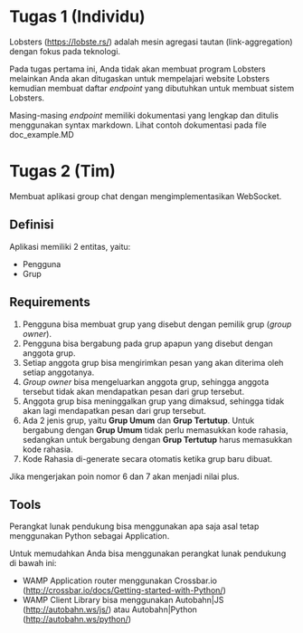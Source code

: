 <!---
Author: Klanjabrik (klanjabrik@sebangsa.com)
Created: June 2nd, 2015

Gunakan markdown viewer untuk membaca tugas ini
-->

# Tugas 1 (Individu)
Lobsters (https://lobste.rs/) adalah mesin agregasi tautan (link-aggregation) dengan fokus pada teknologi.

Pada tugas pertama ini, Anda tidak akan membuat program Lobsters melainkan Anda akan ditugaskan untuk mempelajari website Lobsters kemudian membuat daftar _endpoint_ yang dibutuhkan untuk membuat sistem Lobsters.

Masing-masing _endpoint_ memiliki dokumentasi yang lengkap dan ditulis menggunakan syntax markdown. Lihat contoh dokumentasi pada file doc_example.MD


# Tugas 2 (Tim)
Membuat aplikasi group chat dengan mengimplementasikan WebSocket.

## Definisi
Aplikasi memiliki 2 entitas, yaitu:
- Pengguna
- Grup

## Requirements
1. Pengguna bisa membuat grup yang disebut dengan pemilik grup (_group owner_).
2. Pengguna bisa bergabung pada grup apapun yang disebut dengan anggota grup.
3. Setiap anggota grup bisa mengirimkan pesan yang akan diterima oleh setiap anggotanya.
4. _Group owner_ bisa mengeluarkan anggota grup, sehingga anggota tersebut tidak akan mendapatkan pesan dari grup tersebut.
5. Anggota grup bisa meninggalkan grup yang dimaksud, sehingga tidak akan lagi mendapatkan pesan dari grup tersebut.
6. Ada 2 jenis grup, yaitu **Grup Umum** dan **Grup Tertutup**. Untuk bergabung dengan **Grup Umum** tidak perlu memasukkan kode rahasia, sedangkan untuk bergabung dengan **Grup Tertutup** harus memasukkan kode rahasia.
7. Kode Rahasia di-generate secara otomatis ketika grup baru dibuat.

Jika mengerjakan poin nomor 6 dan 7 akan menjadi nilai plus.

## Tools
Perangkat lunak pendukung bisa menggunakan apa saja asal tetap menggunakan Python sebagai Application.

Untuk memudahkan Anda bisa menggunakan perangkat lunak pendukung di bawah ini:
- WAMP Application router menggunakan Crossbar.io (http://crossbar.io/docs/Getting-started-with-Python/) 
- WAMP Client Library bisa menggunakan Autobahn|JS (http://autobahn.ws/js/) atau Autobahn|Python (http://autobahn.ws/python/)


